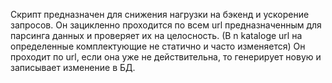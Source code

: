 Скрипт предназначен для снижения нагрузки на бэкенд и ускорение запросов. 
Он зацикленно проходится по всем url предназначенным для парсинга данных и проверяет их на целосность.
(В n kataloge url на определенные комплектующие не статично и часто изменяется)
Он проходит по url, если она уже не действительна, то генерирует новую и записывает изменение в БД.
